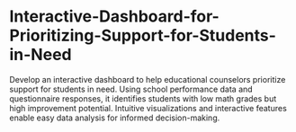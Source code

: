 # Interactive-Dashboard-for-Prioritizing-Support-for-Students-in-Need
Develop an interactive dashboard to help educational counselors prioritize support for students in need. Using school performance data and questionnaire responses, it identifies students with low math grades but high improvement potential. Intuitive visualizations and interactive features enable easy data analysis for informed decision-making.
